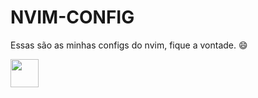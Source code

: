 # NVIM-CONFIG
Essas são as minhas configs do nvim, fique a vontade. :smile:
<div>
<img width="45px" height="45px "src="https://cdn.jsdelivr.net/gh/devicons/devicon/icons/lua/lua-original-wordmark.svg" />
</div>

